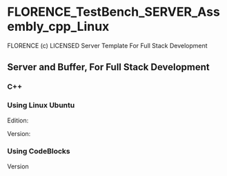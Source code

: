 # FLORENCE_TestBench_SERVER_Assembly_cpp_Linux
FLORENCE (c) LICENSED Server Template For Full Stack Development

## Server and Buffer, For Full Stack Development
### C++

### Using Linux Ubuntu
Edition: 

Version: 

### Using CodeBlocks

Version 
